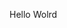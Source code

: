 Hello Wolrd














































































































































































































































































































































































































































































































































































































































































































































































































































































































































































































































































































































































































































































































































































































































































































































































































































































































































































































































































































































































































































































































































































































































































































































































































































































































































































































































































































































































































































































































































































































































































































































































































































































































































































































































































































































































































































































































































































































































































































































































































































































































































































































































































































































































































































































































































































































































































































































































































































































































































































































































































































































































































































































































